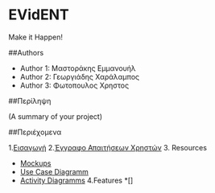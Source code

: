 # EVidENT 
Make it Happen!

##Authors
- Author 1: Μαστοράκης Εμμανουήλ
- Author 2: Γεωργιάδης Χαράλαμπος
- Author 3: Φωτοπουλος Χρηστος

##Περίληψη

(A summary of your project)

##Περιέχομενα

1.[Εισαγωγή](https://github.com/emastora/Soft-Eng-Assignment/blob/master/Documentation/Intro.md)
2.[Έγγραφο Απαιτήσεων Χρηστών](https://github.com/emastora/Soft-Eng-Assignment/blob/master/Documentation/requirements.md)
3. Resources
  * [Mockups](https://github.com/emastora/Soft-Eng-Assignment/tree/master/Resources/Mockups)
  * [Use Case Diagramm](https://github.com/emastora/Soft-Eng-Assignment/tree/master/Resources/Use%20Case%20Diagram)
  * [Activity Diagramms](https://github.com/emastora/Soft-Eng-Assignment/tree/master/Resources/Activity%20Diagrams)
4.Features
  *[]




